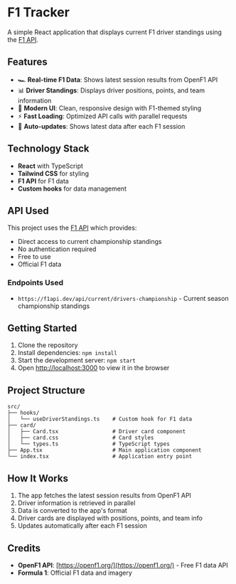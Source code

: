 # F1 Tracker

A simple React application that displays current F1 driver standings using the [F1 API](https://f1api.dev/).

## Features

- 🏎️ **Real-time F1 Data**: Shows latest session results from OpenF1 API
- 📊 **Driver Standings**: Displays driver positions, points, and team information
- 🎨 **Modern UI**: Clean, responsive design with F1-themed styling
- ⚡ **Fast Loading**: Optimized API calls with parallel requests
- 🔄 **Auto-updates**: Shows latest data after each F1 session

## Technology Stack

- **React** with TypeScript
- **Tailwind CSS** for styling
- **F1 API** for F1 data
- **Custom hooks** for data management

## API Used

This project uses the [F1 API](https://f1api.dev/) which provides:
- Direct access to current championship standings
- No authentication required
- Free to use
- Official F1 data

### Endpoints Used
- `https://f1api.dev/api/current/drivers-championship` - Current season championship standings

## Getting Started

1. Clone the repository
2. Install dependencies: `npm install`
3. Start the development server: `npm start`
4. Open [http://localhost:3000](http://localhost:3000) to view it in the browser

## Project Structure

```
src/
├── hooks/
│   └── useDriverStandings.ts    # Custom hook for F1 data
├── card/
│   ├── Card.tsx                 # Driver card component
│   ├── card.css                 # Card styles
│   └── types.ts                 # TypeScript types
├── App.tsx                      # Main application component
└── index.tsx                    # Application entry point
```

## How It Works

1. The app fetches the latest session results from OpenF1 API
2. Driver information is retrieved in parallel
3. Data is converted to the app's format
4. Driver cards are displayed with positions, points, and team info
5. Updates automatically after each F1 session

## Credits

- **OpenF1 API**: [https://openf1.org/](https://openf1.org/) - Free F1 data API
- **Formula 1**: Official F1 data and imagery